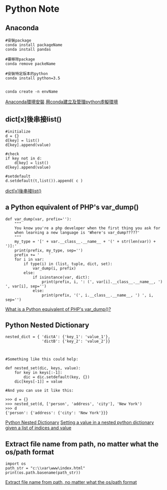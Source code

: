 Python Note
=======


Anaconda
----------

```
#安裝package
conda install packageName
conda install pandas

#要移除package
conda remove packeName

#安裝特定版本的python
conda install python=3.5


conda create -n envName
```
[Anaconda環境安裝](https://ithelp.ithome.com.tw/articles/10192460)
[用conda建立及管理python虛擬環境](https://medium.com/python4u/%E7%94%A8conda%E5%BB%BA%E7%AB%8B%E5%8F%8A%E7%AE%A1%E7%90%86python%E8%99%9B%E6%93%AC%E7%92%B0%E5%A2%83-b61fd2a76566)



dict[x]後串接list()
----------

```
#initialize
d = {}
d[key] = list()
d[key].append(value)

#check
if key not in d:
    d[key] = list()
d[key].append(value)

#setdefault
d.setdefault(t,list()).append( c )
```


[dict[x]後串接list()](http://lucaswei.blogspot.com/2012/05/pythondictxlist.html)



a Python equivalent of PHP's var_dump()
----------

```
def var_dump(var, prefix=''):
    """
    You know you're a php developer when the first thing you ask for
    when learning a new language is 'Where's var_dump?????'
    """
    my_type = '[' + var.__class__.__name__ + '(' + str(len(var)) + ')]:'
    print(prefix, my_type, sep='')
    prefix += '    '
    for i in var:
        if type(i) in (list, tuple, dict, set):
            var_dump(i, prefix)
        else:
            if isinstance(var, dict):
                print(prefix, i, ': (', var[i].__class__.__name__, ') ', var[i], sep='')
            else:
                print(prefix, '(', i.__class__.__name__, ') ', i, sep='')

```

[What is a Python equivalent of PHP's var_dump()?](https://stackoverflow.com/questions/383944/what-is-a-python-equivalent-of-phps-var-dump)


Python Nested Dictionary
----------

```
nested_dict = { 'dictA': {'key_1': 'value_1'},
                'dictB': {'key_2': 'value_2'}}



#Something like this could help:

def nested_set(dic, keys, value):
    for key in keys[:-1]:
        dic = dic.setdefault(key, {})
    dic[keys[-1]] = value

#And you can use it like this:

>>> d = {}
>>> nested_set(d, ['person', 'address', 'city'], 'New York')
>>> d
{'person': {'address': {'city': 'New York'}}}

```

[Python Nested Dictionary](https://www.geeksforgeeks.org/python-nested-dictionary/)
[Setting a value in a nested python dictionary given a list of indices and value](https://stackoverflow.com/questions/13687924/setting-a-value-in-a-nested-python-dictionary-given-a-list-of-indices-and-value)



Extract file name from path, no matter what the os/path format
----------

```
import os
path_str = "c:\\var\www\index.html"
print(os.path.basename(path_str))
```

[Extract file name from path, no matter what the os/path format](https://stackoverflow.com/questions/8384737/extract-file-name-from-path-no-matter-what-the-os-path-format)
